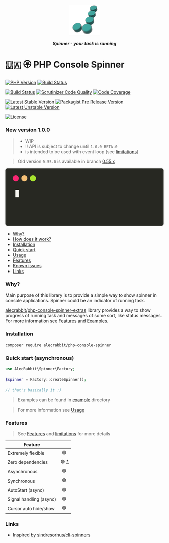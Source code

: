 <p align="center">
  <img alt="Logo" width="100" height="100" src="https://github.com/alecrabbit/php-console-spinner/raw/master/doc/image/logo/logo.png">
</p>

<p align="center">  
<b><i>Spinner - your task is running</i></b>
<br>
</p>

# 🇺🇦 🏵️ PHP Console Spinner

[![PHP Version](https://img.shields.io/packagist/php-v/alecrabbit/php-console-spinner/dev-master.svg)](https://php.net)
[![Build Status](https://github.com/alecrabbit/php-console-spinner/workflows/build/badge.svg)](https://github.com/alecrabbit/php-console-spinner/actions)

[![Build Status](https://scrutinizer-ci.com/g/alecrabbit/php-console-spinner/badges/build.png?b=master)](https://scrutinizer-ci.com/g/alecrabbit/php-console-spinner/build-status/master)
[![Scrutinizer Code Quality](https://scrutinizer-ci.com/g/alecrabbit/php-console-spinner/badges/quality-score.png?b=master)](https://scrutinizer-ci.com/g/alecrabbit/php-console-spinner/?branch=master)
[![Code Coverage](https://scrutinizer-ci.com/g/alecrabbit/php-console-spinner/badges/coverage.png?b=master)](https://scrutinizer-ci.com/g/alecrabbit/php-console-spinner/?branch=master)

[![Latest Stable Version](https://poser.pugx.org/alecrabbit/php-console-spinner/v/stable)](https://packagist.org/packages/alecrabbit/php-console-spinner)
[![Packagist Pre Release Version](https://img.shields.io/packagist/vpre/alecrabbit/php-console-spinner)](https://packagist.org/packages/alecrabbit/php-console-spinner)
[![Latest Unstable Version](https://poser.pugx.org/alecrabbit/php-console-spinner/v/unstable)](https://packagist.org/packages/alecrabbit/php-console-spinner)

[![License](https://poser.pugx.org/alecrabbit/php-console-spinner/license)](https://packagist.org/packages/alecrabbit/php-console-spinner)

### New version 1.0.0

> - WIP
> - ‼️ API is subject to change until `1.0.0-BETA.0`
> - is intended to be used with event loop (see [limitations](doc/limitations.md))

> Old version `0.55.0` is available in branch [0.55.x](https://github.com/alecrabbit/php-console-spinner/tree/0.55.x)

![demo](doc/image/demo/fpdemo.svg)

+ [Why?](#why)
+ [How does it work?](doc/how_does_it_work.md)
+ [Installation](#installation)
+ [Quick start](#quickstart)
+ [Usage](doc/usage.md)
+ [Features](#features)
+ [Known issues](doc/known_issues.md)
+ [Links](#links)

### <a name="why"></a>Why?

Main purpose of this library is to provide a simple way to show spinner in console applications.
Spinner could be an indicator of running task. 

[alecrabbit/php-console-spinner-extras](https://github.com/alecrabbit/php-console-spinner-extras) library provides a way to show progress of running task and messages of some sort, like status messages.
For more information see [Features](doc/features.md) and [Examples](example).

### <a name="installation"></a> Installation

```bash
composer require alecrabbit/php-console-spinner
```

### <a name="quickstart"></a> Quick start (asynchronous)

```php
use AlecRabbit\Spinner\Factory;

$spinner = Factory::createSpinner();

// that's basically it :)
```

> Examples can be found in [example](example) directory

> For more information see [Usage](doc/usage.md)

### <a name="features"></a> Features

> See [Features](doc/features.md) and [limitations](doc/limitations.md) for more details

| Feature                 |                             | 
|-------------------------|:---------------------------:|
| Extremely flexible      |            🟢️ ️            |  
| Zero dependencies ️     | 🟢️ [*](doc/limitations.md) |
| Asynchronous            |            🟢️ ️            |
| Synchronous             |            🟢️ ️            |
| AutoStart (async)       |            🟢️ ️            |
| Signal handling (async) |            🟢️ ️            |
| Cursor auto hide/show   |            🟢️ ️            |


### <a name="links"></a> Links

- Inspired by [sindresorhus/cli-spinners](https://github.com/sindresorhus/cli-spinners)
